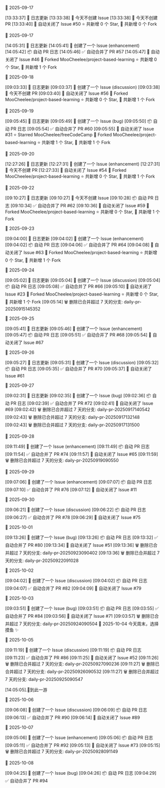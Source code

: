 🌙 2025-09-17

[13:33:37] 🌱 日志更新
[13:33:38] 🌿 今天不创建 Issue
[13:33:38] 🌿 今天不创建 PR
[13:33:40] 🚫 自动关闭了 Issue #50
⭐ 共新增 0 个 Star, 🍴 共新增 0 个 Fork

🌙 2025-09-17

[14:05:31] 🌱 日志更新
[14:05:41] 📝 创建了一个 Issue (enhancement)
[14:05:42] 📦 自动 PR 日志
[14:05:46] ✅ 自动合并了 PR #57
[14:05:47] 🚫 自动关闭了 Issue #46
🍴 Forked MooCheelee/project-based-learning
⭐ 共新增 0 个 Star, 🍴 共新增 1 个 Fork

🌙 2025-09-18

[09:03:33] 🌱 日志更新
[09:03:37] 📝 创建了一个 Issue (discussion)
[09:03:38] 🌿 今天不创建 PR
[09:03:40] 🚫 自动关闭了 Issue #56
🍴 Forked MooCheelee/project-based-learning
⭐ 共新增 0 个 Star, 🍴 共新增 1 个 Fork

🌙 2025-09-19

[09:05:45] 🌱 日志更新
[09:05:49] 📝 创建了一个 Issue (bug)
[09:05:50] 📦 自动 PR 日志
[09:05:54] ✅ 自动合并了 PR #60
[09:05:55] 🚫 自动关闭了 Issue #31
⭐ Starred MooCheelee/freeCodeCamp
🍴 Forked MooCheelee/project-based-learning
⭐ 共新增 1 个 Star, 🍴 共新增 1 个 Fork

🌙 2025-09-20

[12:27:26] 🌱 日志更新
[12:27:31] 📝 创建了一个 Issue (enhancement)
[12:27:31] 🌿 今天不创建 PR
[12:27:33] 🚫 自动关闭了 Issue #54
🍴 Forked MooCheelee/project-based-learning
⭐ 共新增 0 个 Star, 🍴 共新增 1 个 Fork

🌙 2025-09-22

[09:10:27] 🌱 日志更新
[09:10:27] 🌿 今天不创建 Issue
[09:10:28] 📦 自动 PR 日志
[09:10:34] ✅ 自动合并了 PR #62
[09:10:36] 🚫 自动关闭了 Issue #59
🍴 Forked MooCheelee/project-based-learning
⭐ 共新增 0 个 Star, 🍴 共新增 1 个 Fork

🌙 2025-09-23

[09:04:00] 🌱 日志更新
[09:04:02] 📝 创建了一个 Issue (enhancement)
[09:04:02] 📦 自动 PR 日志
[09:04:06] ✅ 自动合并了 PR #64
[09:04:08] 🚫 自动关闭了 Issue #63
🍴 Forked MooCheelee/project-based-learning
⭐ 共新增 0 个 Star, 🍴 共新增 1 个 Fork

🌙 2025-09-24

[09:05:02] 🌱 日志更新
[09:05:04] 📝 创建了一个 Issue (discussion)
[09:05:04] 📦 自动 PR 日志
[09:05:08] ✅ 自动合并了 PR #66
[09:05:10] 🚫 自动关闭了 Issue #23
🍴 Forked MooCheelee/project-based-learning
⭐ 共新增 0 个 Star, 🍴 共新增 1 个 Fork
[09:05:14] 🗑️ 删除已合并超过 7 天的分支: daily-pr-20250915145352

🌙 2025-09-25

[09:05:41] 🌱 日志更新
[09:05:46] 📝 创建了一个 Issue (enhancement)
[09:05:47] 📦 自动 PR 日志
[09:05:51] ✅ 自动合并了 PR #68
[09:05:54] 🚫 自动关闭了 Issue #67

🌙 2025-09-26

[09:05:27] 🌱 日志更新
[09:05:31] 📝 创建了一个 Issue (discussion)
[09:05:32] 📦 自动 PR 日志
[09:05:35] ✅ 自动合并了 PR #70
[09:05:37] 🚫 自动关闭了 Issue #61

🌙 2025-09-27

[09:02:31] 🌱 日志更新
[09:02:35] 📝 创建了一个 Issue (bug)
[09:02:36] 📦 自动 PR 日志
[09:02:39] ✅ 自动合并了 PR #72
[09:02:41] 🚫 自动关闭了 Issue #69
[09:02:42] 🗑️ 删除已合并超过 7 天的分支: daily-pr-20250917140542
[09:02:43] 🗑️ 删除已合并超过 7 天的分支: daily-pr-20250917132148
[09:02:43] 🗑️ 删除已合并超过 7 天的分支: daily-pr-20250917131500

🌙 2025-09-28

[09:11:49] 📝 创建了一个 Issue (enhancement)
[09:11:49] 📦 自动 PR 日志
[09:11:54] ✅ 自动合并了 PR #74
[09:11:57] 🚫 自动关闭了 Issue #65
[09:11:59] 🗑️ 删除已合并超过 7 天的分支: daily-pr-20250919090550

🌙 2025-09-29

[09:07:06] 📝 创建了一个 Issue (enhancement)
[09:07:07] 📦 自动 PR 日志
[09:07:10] ✅ 自动合并了 PR #76
[09:07:12] 🚫 自动关闭了 Issue #11

🌙 2025-09-30

[09:06:21] 📝 创建了一个 Issue (discussion)
[09:06:22] 📦 自动 PR 日志
[09:06:27] ✅ 自动合并了 PR #78
[09:06:29] 🚫 自动关闭了 Issue #75

🌙 2025-10-01

[09:13:26] 📝 创建了一个 Issue (bug)
[09:13:26] 📦 自动 PR 日志
[09:13:32] ✅ 自动合并了 PR #80
[09:13:34] 🚫 自动关闭了 Issue #51
[09:13:36] 🗑️ 删除已合并超过 7 天的分支: daily-pr-20250923090402
[09:13:36] 🗑️ 删除已合并超过 7 天的分支: daily-pr-20250922091028

🌙 2025-10-02

[09:04:02] 📝 创建了一个 Issue (discussion)
[09:04:02] 📦 自动 PR 日志
[09:04:07] ✅ 自动合并了 PR #82
[09:04:09] 🚫 自动关闭了 Issue #79

🌙 2025-10-03

[09:03:51] 📝 创建了一个 Issue (bug)
[09:03:51] 📦 自动 PR 日志
[09:03:55] ✅ 自动合并了 PR #84
[09:03:56] 🚫 自动关闭了 Issue #71
[09:03:57] 🗑️ 删除已合并超过 7 天的分支: daily-pr-20250924090504
🌙 2025-10-04 今天周末，选择摸鱼 ✨

🌙 2025-10-05

[09:11:19] 📝 创建了一个 Issue (discussion)
[09:11:19] 📦 自动 PR 日志
[09:11:23] ✅ 自动合并了 PR #86
[09:11:25] 🚫 自动关闭了 Issue #52
[09:11:26] 🗑️ 删除已合并超过 7 天的分支: daily-pr-20250927090236
[09:11:27] 🗑️ 删除已合并超过 7 天的分支: daily-pr-20250926090532
[09:11:27] 🗑️ 删除已合并超过 7 天的分支: daily-pr-20250925090547

[14:05:05].🤖到此一游

🌙 2025-10-06

[09:06:08] 📝 创建了一个 Issue (discussion)
[09:06:09] 📦 自动 PR 日志
[09:06:13] ✅ 自动合并了 PR #90
[09:06:14] 🚫 自动关闭了 Issue #89

🌙 2025-10-07

[09:05:06] 📝 创建了一个 Issue (enhancement)
[09:05:06] 📦 自动 PR 日志
[09:05:11] ✅ 自动合并了 PR #92
[09:05:13] 🚫 自动关闭了 Issue #73
[09:05:15] 🗑️ 删除已合并超过 7 天的分支: daily-pr-20250928091149

🌙 2025-10-08

[09:04:25] 📝 创建了一个 Issue (bug)
[09:04:26] 📦 自动 PR 日志
[09:04:29] ✅ 自动合并了 PR #94
